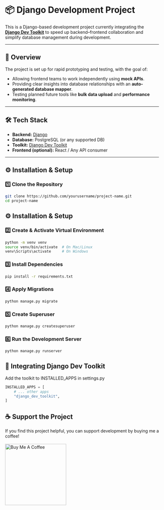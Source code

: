 # 📦 Django Development Project

This is a Django-based development project currently integrating the **[Django Dev Toolkit](https://github.com/yourusername/django-dev-toolkit)** to speed up backend–frontend collaboration and simplify database management during development.

---

## 🚀 Overview

The project is set up for rapid prototyping and testing, with the goal of:
- Allowing frontend teams to work independently using **mock APIs**.
- Providing clear insights into database relationships with an **auto-generated database mapper**.
- Testing planned future tools like **bulk data upload** and **performance monitoring**.

---

## 🛠 Tech Stack

- **Backend:** [Django](https://www.djangoproject.com/)  
- **Database:** PostgreSQL (or any supported DB)  
- **Toolkit:** [Django Dev Toolkit](https://github.com/yourusername/django-dev-toolkit)  
- **Frontend (optional):** React / Any API consumer

---

## ⚙️ Installation & Setup

### 1️⃣ Clone the Repository
```bash
git clone https://github.com/yourusername/project-name.git
cd project-name
```

## ⚙️ Installation & Setup

### 2️⃣ Create & Activate Virtual Environment
```bash
python -m venv venv
source venv/bin/activate  # On Mac/Linux
venv\Scripts\activate     # On Windows
```

### 3️⃣ Install Dependencies
```bash
pip install -r requirements.txt
```

### 4️⃣ Apply Migrations
```bash
python manage.py migrate
```

### 5️⃣ Create Superuser
```bash
python manage.py createsuperuser
```

### 6️⃣ Run the Development Server
```bash
python manage.py runserver
```

## 🔧 Integrating Django Dev Toolkit

Add the toolkit to INSTALLED_APPS in settings.py

```python
INSTALLED_APPS = [
    # ... other apps
    "django_dev_toolkit",
]
```

## ☕ Support the Project

If you find this project helpful, you can support development by buying me a coffee!  
<br>
<a href="https://www.buymeacoffee.com/anirudh_mk" target="_blank">
    <img src="https://cdn.buymeacoffee.com/buttons/v2/default-yellow.png" alt="Buy Me A Coffee" width="200" />
</a>


